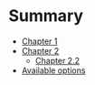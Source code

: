# Summary

- [Chapter 1](./chapter_1.md)
- [Chapter 2](./chapter_2.md)
	- [Chapter 2.2](./chapter_2-1.md)
- [Available options](./options.md)
